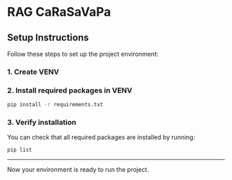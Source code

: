 # RAG CaRaSaVaPa

## Setup Instructions

Follow these steps to set up the project environment:

### 1. Create VENV

### 2. Install required packages in VENV
```bash
pip install -r requirements.txt
```

### 3. Verify installation
You can check that all required packages are installed by running:
```bash
pip list
```

---

Now your environment is ready to run the project.

